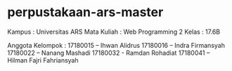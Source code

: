 # perpustakaan-ars-master
 
Kampus : Universitas ARS
Mata Kuliah : Web Programming 2
Kelas : 17.6B

Anggota Kelompok : 
17180015 – Ihwan Alidrus
17180016 – Indra Firmansyah
17180022 – Nanang Mashadi
17180032 - Ramdan Rohadiat
17180041 – Hilman Fajri Fahriansyah